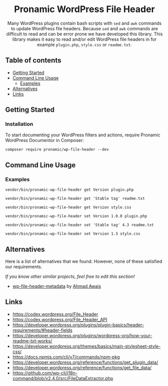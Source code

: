 <h1 align="center">Pronamic WordPress File Header</h1>

<p align="center">
	Many WordPress plugins contain bash scripts with <code>sed</code> and <code>awk</code> commands to update WordPress file headers. Because <code>sed</code> and <code>awk</code> commands are difficult to read and can be error prone we have developed this library. This library makes it easy to read and/or edit WordPress file headers in for example <code>plugin.php</code>, <code>style.css</code> or <code>readme.txt</code>.
</p>

## Table of contents

- [Getting Started](#getting-started)
- [Command Line Usage](#command-line-usage)
  - [Examples](#examples)
- [Alternatives](#alternatives)
- [Links](#links)

## Getting Started

### Installation

To start documenting your WordPress filters and actions, require Pronamic WordPress Documentor in Composer:

```
composer require pronamic/wp-file-header --dev
```

## Command Line Usage

### Examples

```
vendor/bin/pronamic-wp-file-header get Version plugin.php
```

```
vendor/bin/pronamic-wp-file-header get 'Stable tag' readme.txt
```

```
vendor/bin/pronamic-wp-file-header get Version style.css
```

```
vendor/bin/pronamic-wp-file-header set Version 1.0.0 plugin.php
```

```
vendor/bin/pronamic-wp-file-header set 'Stable tag' 4.3 readme.txt
```

```
vendor/bin/pronamic-wp-file-header set Version 1.3 style.css
```

## Alternatives

Here is a list of alternatives that we found. However, none of these satisfied our requirements.

*If you know other similar projects, feel free to edit this section!*

- [wp-file-header-metadata](https://github.com/ahmadawais/wp-file-header-metadata) by [Ahmad Awais](https://github.com/ahmadawais)

## Links

- https://codex.wordpress.org/File_Header
- https://codex.wordpress.org/File_Header_API
- https://developer.wordpress.org/plugins/plugin-basics/header-requirements/#header-fields
- https://developer.wordpress.org/plugins/wordpress-org/how-your-readme-txt-works/
- https://developer.wordpress.org/themes/basics/main-stylesheet-style-css/
- https://docs.npmjs.com/cli/v7/commands/npm-pkg
- https://developer.wordpress.org/reference/functions/get_plugin_data/
- https://developer.wordpress.org/reference/functions/get_file_data/
- https://github.com/wp-cli/i18n-command/blob/v2.4.0/src/FileDataExtractor.php
